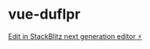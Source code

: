# vue-duflpr

[Edit in StackBlitz next generation editor ⚡️](https://stackblitz.com/~/github.com/Lermount/vue-duflpr)